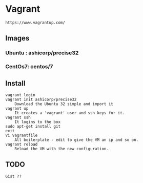 # Vagrant
    https://www.vagrantup.com/
## Images
### Ubuntu : ashicorp/precise32
### CentOs7: centos/7
## Install
    vagrant login
    vagrant init ashicorp/precise32
        Download the Ubuntu 32 simple and import it
    vagrant up
        It creates a 'vagrant' user and ssh keys for it.
    vagrant ssh
        It logins to the box
    sudo apt-get install git
    exit
    Vi Vagrantfile
        All boilerplate - edit to give the VM an ip and so on.
    vagrant reload
        Reload the VM with the new configuration.
    
## TODO
    Gist ??
